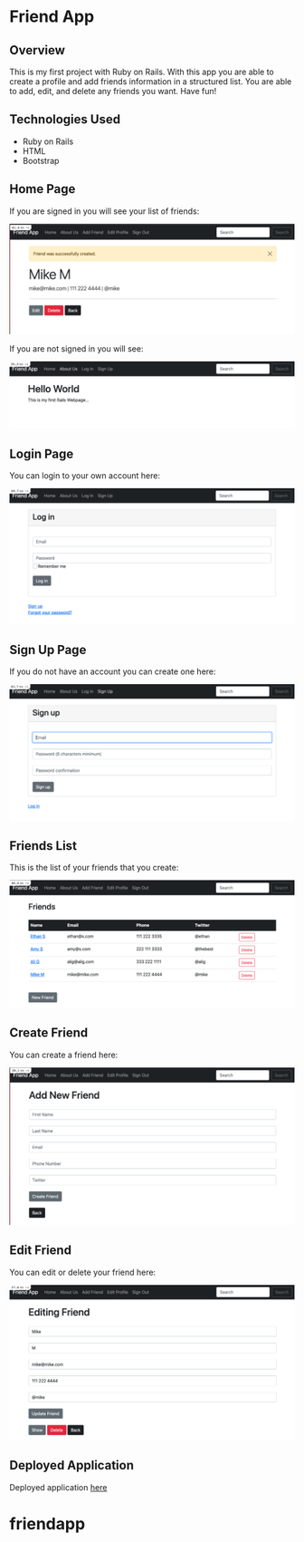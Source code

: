 # Friend App

## Overview

This is my first project with Ruby on Rails. With this app you are able to create a profile and add friends information in a structured list. You are able to add, edit, and delete any friends you want. Have fun!

## Technologies Used

- Ruby on Rails
- HTML
- Bootstrap

## Home Page

If you are signed in you will see your list of friends:

![Signed in Homepage](./app/assets/images/Friend-Card.png)

If you are not signed in you will see:

![Not Signed In](./app/assets/images/Not-Signed-in.png)

## Login Page

You can login to your own account here:

![Login Screen](./app/assets/images/Login.png)

## Sign Up Page

If you do not have an account you can create one here:

![Sign up Screen](./app/assets/images/Sign-Up.png)

## Friends List

This is the list of your friends that you create:

![List of your friends](./app/assets/images/Friends-List.png)

## Create Friend

You can create a friend here:

![Create a Friend](./app/assets/images/Create-Friend.png)

## Edit Friend

You can edit or delete your friend here:

![Edit Friend](./app/assets/images/Edit-Screen.png)

## Deployed Application

Deployed application [here](https://rubyrailsfriend.herokuapp.com/)

# friendapp
